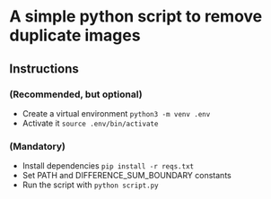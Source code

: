 # A simple python script to remove duplicate images

## Instructions

### (Recommended, but optional)
- Create a virtual environment `python3 -m venv .env`
- Activate it `source .env/bin/activate`

### (Mandatory)
- Install dependencies `pip install -r reqs.txt`
- Set PATH and DIFFERENCE_SUM_BOUNDARY constants
- Run the script with `python script.py`
